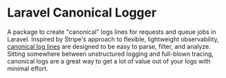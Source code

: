 # Laravel Canonical Logger

A package to create "canonical" logs lines for requests and queue jobs in Laravel. Inspired by Stripe's approach to
flexible, lightweight observability, [canonical log lines](https://stripe.com/blog/canonical-log-lines) are designed to
be easy to parse, filter, and analyze. Sitting somewhere between unstructured logging and full-blown tracing, canonical
logs are a great way to get a lot of value out of your logs with minimal effort.

